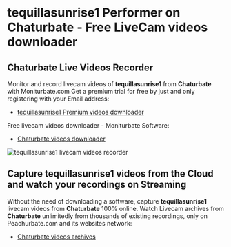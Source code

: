 # tequillasunrise1 Performer on Chaturbate - Free LiveCam videos downloader

## Chaturbate Live Videos Recorder

Monitor and record livecam videos of **tequillasunrise1** from **Chaturbate** with Moniturbate.com
Get a premium trial for free by just and only registering with your Email address:
* [tequillasunrise1 Premium videos downloader](https://moniturbate.com/request-demo-licence-key.html)

Free livecam videos downloader - Moniturbate Software:
* [Chaturbate videos downloader](https://moniturbate.com/moniturbate-download-software.html)

![tequillasunrise1 livecam videos recorder](https://peachurnet.com/templates/moniturbate-software.png)


## Capture tequillasunrise1 videos from the Cloud and watch your recordings on Streaming

Without the need of downloading a software, capture **tequillasunrise1** livecam videos from **Chaturbate** 100% online.
Watch Livecam archives from **Chaturbate** unlimitedly from thousands of existing recordings, only on Peachurbate.com and its websites network:
* [Chaturbate videos archives](https://peachurnet.com/)